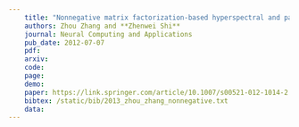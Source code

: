 ```yaml
---
    title: "Nonnegative matrix factorization-based hyperspectral and panchromatic image fusion"
    authors: Zhou Zhang and **Zhenwei Shi**
    journal: Neural Computing and Applications
    pub_date: 2012-07-07
    pdf: 
    arxiv: 
    code: 
    page: 
    demo: 
    paper: https://link.springer.com/article/10.1007/s00521-012-1014-2
    bibtex: /static/bib/2013_zhou_zhang_nonnegative.txt
    data:
---
```

    